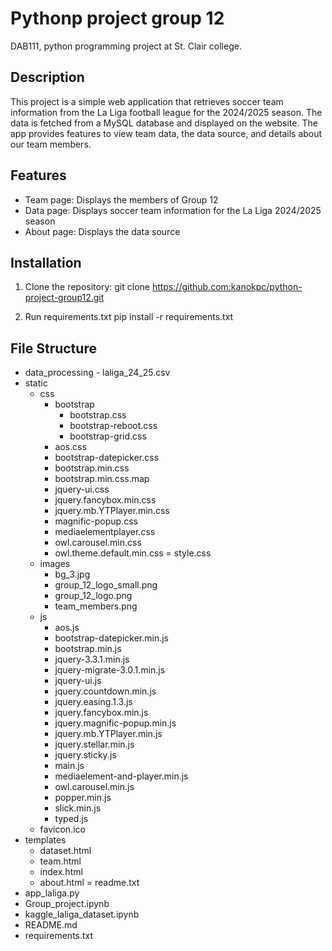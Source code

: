 # Pythonp project group 12
DAB111, python programming project at St. Clair college.

## Description
This project is a simple web application that retrieves soccer team information from the La Liga football league for the 2024/2025 season. The data is fetched from a MySQL database and displayed on the website. The app provides features to view team data, the data source, and details about our team members.

## Features
- Team page: Displays the members of Group 12
- Data page: Displays soccer team information for the La Liga 2024/2025 season
- About page: Displays the data source

## Installation

1. Clone the repository:
   git clone https://github.com:kanokpc/python-project-group12.git

2. Run requirements.txt
    pip install -r requirements.txt
    
## File Structure
- data_processing
      - laliga_24_25.csv
- static
   - css
      - bootstrap
         - bootstrap.css
         - bootstrap-reboot.css
         - bootstrap-grid.css
      - aos.css
      - bootstrap-datepicker.css
      - bootstrap.min.css
      - bootstrap.min.css.map
      - jquery-ui.css
      - jquery.fancybox.min.css
      - jquery.mb.YTPlayer.min.css
      - magnific-popup.css
      - mediaelementplayer.css
      - owl.carousel.min.css
      - owl.theme.default.min.css
      = style.css
   - images
      - bg_3.jpg
      - group_12_logo_small.png
      - group_12_logo.png
      - team_members.png
   - js
      - aos.js
      - bootstrap-datepicker.min.js
      - bootstrap.min.js
      - jquery-3.3.1.min.js
      - jquery-migrate-3.0.1.min.js
      - jquery-ui.js
      - jquery.countdown.min.js
      - jquery.easing.1.3.js
      - jquery.fancybox.min.js
      - jquery.magnific-popup.min.js
      - jquery.mb.YTPlayer.min.js
      - jquery.stellar.min.js
      - jquery.sticky.js
      - main.js
      - mediaelement-and-player.min.js
      - owl.carousel.min.js
      - popper.min.js
      - slick.min.js
      - typed.js
   - favicon.ico
- templates
   - dataset.html
   - team.html
   - index.html
   - about.html
   = readme.txt
- app_laliga.py
- Group_project.ipynb
- kaggle_laliga_dataset.ipynb
- README.md
- requirements.txt

